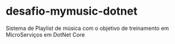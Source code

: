 # desafio-mymusic-dotnet
Sistema de Playlist de música com o objetivo de treinamento em MicroServiços em DotNet Core 
